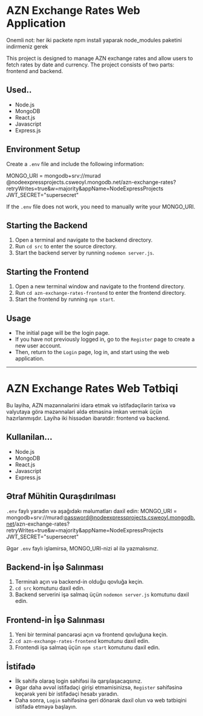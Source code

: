 
# AZN Exchange Rates Web Application
Onemli not: her iki packete npm install yaparak node_modules paketini indirmeniz gerek



This project is designed to manage AZN exchange rates and allow users to fetch rates by date and currency. The project consists of two parts: frontend and backend.

## Used..
- Node.js
- MongoDB
- React.js
- Javascript
- Express.js

## Environment Setup
Create a `.env` file and include the following information:

MONGO_URI = mongodb+srv://murad
@nodeexpressprojects.csweoyl.mongodb.net/azn-exchange-rates?retryWrites=true&w=majority&appName=NodeExpressProjects
JWT_SECRET="supersecret"

If the `.env` file does not work, you need to manually write your MONGO_URI.

## Starting the Backend
1. Open a terminal and navigate to the backend directory.
2. Run `cd src` to enter the source directory.
3. Start the backend server by running `nodemon server.js`.

## Starting the Frontend
1. Open a new terminal window and navigate to the frontend directory.
2. Run `cd azn-exchange-rates-frontend` to enter the frontend directory.
3. Start the frontend by running `npm start`.

## Usage
- The initial page will be the login page.
- If you have not previously logged in, go to the `Register` page to create a new user account.
- Then, return to the `Login` page, log in, and start using the web application.

---

# AZN Exchange Rates Web Tətbiqi

Bu layihə, AZN məzənnələrini idarə etmək və istifadəçilərin tarixə və valyutaya görə məzənnələri əldə etməsinə imkan vermək üçün hazırlanmışdır. Layihə iki hissədən ibarətdir: frontend və backend.

## Kullanilan...
- Node.js
- MongoDB
- React.js
- Javascript
- Express.js

## Ətraf Mühitin Quraşdırılması
`.env` faylı yaradın və aşağıdakı məlumatları daxil edin:
MONGO_URI = mongodb+srv://murad:password@nodeexpressprojects.csweoyl.mongodb.net/azn-exchange-rates?retryWrites=true&w=majority&appName=NodeExpressProjects
JWT_SECRET="supersecret"

Əgər `.env` faylı işləmirsə, MONGO_URI-nizi əl ilə yazmalısınız.

## Backend-in İşə Salınması
1. Terminalı açın və backend-in olduğu qovluğa keçin.
2. `cd src` komutunu daxil edin.
3. Backend serverini işə salmaq üçün `nodemon server.js` komutunu daxil edin.

## Frontend-in İşə Salınması
1. Yeni bir terminal pəncərəsi açın və frontend qovluğuna keçin.
2. `cd azn-exchange-rates-frontend` komutunu daxil edin.
3. Frontendi işə salmaq üçün `npm start` komutunu daxil edin.

## İstifadə
- İlk səhifə olaraq login səhifəsi ilə qarşılaşacaqsınız.
- Əgər daha əvvəl istifadəçi girişi etməmisinizsə, `Register` səhifəsinə keçərək yeni bir istifadəçi hesabı yaradın.
- Daha sonra, `Login` səhifəsinə geri dönərək daxil olun və web tətbiqini istifadə etməyə başlayın.

